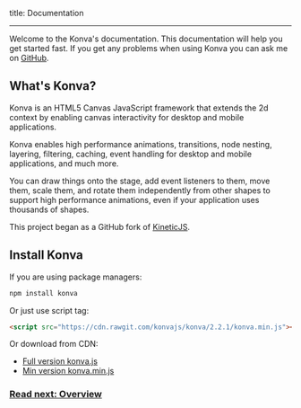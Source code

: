 title: Documentation

---

Welcome to the Konva's documentation. This documentation will help you get started fast.
If you get any problems when using Konva you can ask me on [GitHub](https://github.com/konvajs/konva/issues).

## What's Konva?

Konva is an HTML5 Canvas JavaScript framework that extends the 2d context
by enabling canvas interactivity for desktop and mobile applications.

Konva enables high performance animations, transitions, node nesting, layering, filtering,
caching, event handling for desktop and mobile applications, and much more.

You can draw things onto the stage, add event listeners to them, move them,
scale them, and rotate them independently from other shapes to support high performance
animations, even if your application uses thousands of shapes.

This project began as a GitHub fork of [KineticJS](https://github.com/ericdrowell/KineticJS).

## Install Konva

If you are using package managers:

```bash
npm install konva
```

Or just use script tag:

```html
<script src="https://cdn.rawgit.com/konvajs/konva/2.2.1/konva.min.js"></script>
```

Or download from CDN:

* [Full version konva.js](https://cdn.rawgit.com/konvajs/konva/2.2.1/konva.js)
* [Min version konva.min.js](https://cdn.rawgit.com/konvajs/konva/2.2.1/konva.min.js)

### [Read next: Overview](/docs/overview.html)
